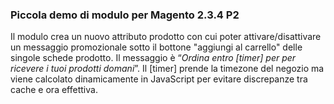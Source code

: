 ### Piccola demo di modulo per Magento 2.3.4 P2

Il modulo crea un nuovo attributo prodotto con cui poter attivare/disattivare un messaggio promozionale sotto il bottone "aggiungi al carrello" delle singole schede prodotto.
Il messaggio è “*Ordina entro [timer] per per ricevere i tuoi prodotti domani*”. Il [timer] prende la timezone del negozio ma viene calcolato dinamicamente in JavaScript per evitare discrepanze tra cache e ora effettiva.
